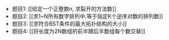 - 题目1: [[给定一个正整数n, 求裂开的方法数]]
- 题目2: [[求1~N所有数字排列中,等于指定K个逆序对数的排列数]]
- 题目3: [[求符合BST条件的最大拓扑结构的大小]]
- 题目4: [[将长度为2N数组的前半跟后半数组每个数交替]]
